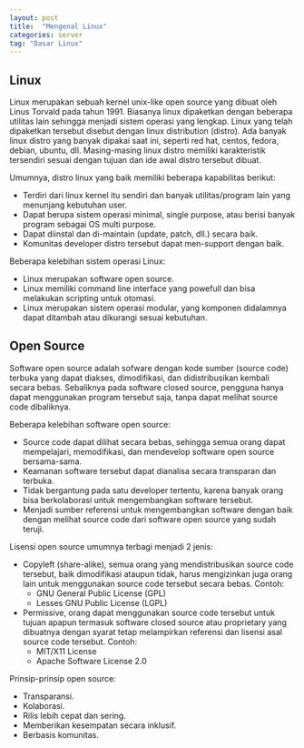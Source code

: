 ```yaml
---
layout: post
title:  "Mengenal Linux"
categories: server
tag: "Dasar Linux"
---
```


## Linux
Linux merupakan sebuah kernel unix-like open source yang dibuat oleh Linus Torvald pada tahun 1991. Biasanya linux dipaketkan dengan beberapa utilitas lain sehingga menjadi sistem operasi yang lengkap. Linux yang telah dipaketkan tersebut disebut dengan linux distribution (distro). Ada banyak linux distro yang banyak dipakai saat ini, seperti red hat, centos, fedora, debian, ubuntu, dll. Masing-masing linux distro memiliki karakteristik tersendiri sesuai dengan tujuan dan ide awal distro tersebut dibuat.

Umumnya, distro linux yang baik memiliki beberapa kapabilitas berikut:
- Terdiri dari linux kernel itu sendiri dan banyak utilitas/program lain yang menunjang kebutuhan user.
- Dapat berupa sistem operasi minimal, single purpose, atau berisi banyak program sebagai OS multi purpose.
- Dapat diinstal dan di-maintain (update, patch, dll.) secara baik.
- Komunitas developer distro tersebut dapat men-support dengan baik.

Beberapa kelebihan sistem operasi Linux:
- Linux merupakan software open source.
- Linux memiliki command line interface yang powefull dan bisa melakukan scripting untuk otomasi.
- Linux merupakan sistem operasi modular, yang komponen didalamnya dapat ditambah atau dikurangi sesuai kebutuhan.

## Open Source
Software open source adalah sofware dengan kode sumber (source code) terbuka yang dapat diakses, dimodifikasi, dan didistribusikan kembali secara bebas. Sebaliknya pada software closed source, pengguna hanya dapat menggunakan program tersebut saja, tanpa dapat melihat source code dibaliknya.

Beberapa kelebihan software open source:
- Source code dapat dilihat secara bebas, sehingga semua orang dapat mempelajari, memodifikasi, dan mendevelop software open source bersama-sama.
- Keamanan software tersebut dapat dianalisa secara transparan dan terbuka.
- Tidak bergantung pada satu developer tertentu, karena banyak orang bisa berkolaborasi untuk mengembangkan software tersebut.
- Menjadi sumber referensi untuk mengembangkan software dengan baik dengan melihat source code dari software open source yang sudah teruji.

Lisensi open source umumnya terbagi menjadi 2 jenis:
- Copyleft (share-alike), semua orang yang mendistribusikan source code tersebut, baik dimodifikasi ataupun tidak, harus mengizinkan juga orang lain untuk menggunakan source code tersebut secara bebas.
Contoh:
  - GNU General Public License (GPL)
  - Lesses GNU Public License (LGPL)
- Permissive, orang dapat menggunakan source code tersebut untuk tujuan apapun termasuk software closed source atau proprietary yang dibuatnya dengan syarat tetap melampirkan referensi dan lisensi asal source code tersebut.
Contoh:
  - MIT/X11 License
  - Apache Software License 2.0

Prinsip-prinsip open source:
- Transparansi.
- Kolaborasi.
- Rilis lebih cepat dan sering.
- Memberikan kesempatan secara inklusif.
- Berbasis komunitas.